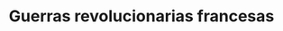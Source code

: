 ﻿---
title: "Guerras revolucionarias francesas"
permalink: periodes_368.html
layout: periode
dataInici: 1792-04-20
dataFi: 1802-03-25
sidebar: periodes
pares:
  - 315:
    title: "Era de las Revoluciones"
    dataInici: "(1775)"
    dataFi: "(1848)"

fills:
  - 617:
    title: "Primera Coalición"
    dataInici: "(1792)"
    dataFi: "(1797)"

  - 523:
    title: "Batalla de Valmy"
    dataInici: "(1792-09-20)"

  - 725:
    title: "Guerra Anglo-Española"
    dataInici: "(1796-08-18)"
    dataFi: "(1802-03-25)"

  - 727:
    title: "Batalla de Camperduin"
    dataInici: "(1797-10-11)"

  - 616:
    title: "Campaña de Egipto y Siria"
    dataInici: "(1798)"
    dataFi: "(1801)"

  - 618:
    title: "Segunda Coalición"
    dataInici: "(1798)"
    dataFi: "(1802)"

  - 728:
    title: "Batalla de Raz de Sein"
    dataInici: "(1798-04-21)"

  - 677:
    title: "Batalla del Nilo"
    dataInici: "(1798-08-01)"
    dataFi: "(1798-08-02)"

  - 729:
    title: "Acción del 18 de Agosto de 1798"
    dataInici: "(1798-08-18)"

jocsPrincipals:
  - title: "Levée en Masse"
    bggId: 68188
    dataInici: 
    dataFi: 

jocsEscenaris:
jocsEpoca:
jocsEpocaEscenaris:
---
